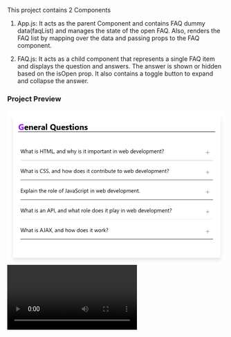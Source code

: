 This project contains 2 Components

1. App.js: It acts as the parent Component and contains FAQ dummy data(faqList) and manages the state of the open FAQ.
   Also, renders the FAQ list by mapping over the data and passing props to the FAQ component.

2. FAQ.js: It acts as a child component that represents a single FAQ item and displays the question and answers. The answer is shown or hidden based on the isOpen prop. It also contains a toggle button to expand and collapse the answer.

### Project Preview

![Project Preview](./image.png)
![Project Preview](./projectVideoPreview.mp4)
